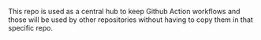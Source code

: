 This repo is used as a central hub to keep Github Action workflows and those will be used by other repositories without having to copy them in that specific repo. 
